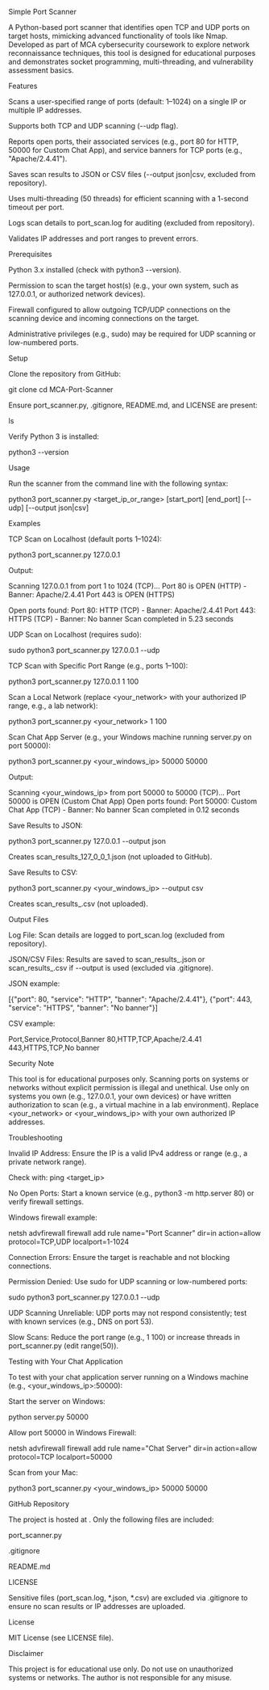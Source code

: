 Simple Port Scanner

A Python-based port scanner that identifies open TCP and UDP ports on target hosts, mimicking advanced functionality of tools like Nmap. Developed as part of MCA cybersecurity coursework to explore network reconnaissance techniques, this tool is designed for educational purposes and demonstrates socket programming, multi-threading, and vulnerability assessment basics.

Features





Scans a user-specified range of ports (default: 1–1024) on a single IP or multiple IP addresses.



Supports both TCP and UDP scanning (--udp flag).



Reports open ports, their associated services (e.g., port 80 for HTTP, 50000 for Custom Chat App), and service banners for TCP ports (e.g., "Apache/2.4.41").



Saves scan results to JSON or CSV files (--output json|csv, excluded from repository).



Uses multi-threading (50 threads) for efficient scanning with a 1-second timeout per port.



Logs scan details to port_scan.log for auditing (excluded from repository).



Validates IP addresses and port ranges to prevent errors.

Prerequisites





Python 3.x installed (check with python3 --version).



Permission to scan the target host(s) (e.g., your own system, such as 127.0.0.1, or authorized network devices).



Firewall configured to allow outgoing TCP/UDP connections on the scanning device and incoming connections on the target.



Administrative privileges (e.g., sudo) may be required for UDP scanning or low-numbered ports.

Setup





Clone the repository from GitHub:

git clone <your-repo-url>
cd MCA-Port-Scanner



Ensure port_scanner.py, .gitignore, README.md, and LICENSE are present:

ls



Verify Python 3 is installed:

python3 --version

Usage

Run the scanner from the command line with the following syntax:

python3 port_scanner.py <target_ip_or_range> [start_port] [end_port] [--udp] [--output json|csv]

Examples





TCP Scan on Localhost (default ports 1–1024):

python3 port_scanner.py 127.0.0.1

Output:

Scanning 127.0.0.1 from port 1 to 1024 (TCP)...
Port 80 is OPEN (HTTP) - Banner: Apache/2.4.41
Port 443 is OPEN (HTTPS)

Open ports found:
Port 80: HTTP (TCP) - Banner: Apache/2.4.41
Port 443: HTTPS (TCP) - Banner: No banner
Scan completed in 5.23 seconds



UDP Scan on Localhost (requires sudo):

sudo python3 port_scanner.py 127.0.0.1 --udp



TCP Scan with Specific Port Range (e.g., ports 1–100):

python3 port_scanner.py 127.0.0.1 1 100



Scan a Local Network (replace <your_network> with your authorized IP range, e.g., a lab network):

python3 port_scanner.py <your_network> 1 100



Scan Chat App Server (e.g., your Windows machine running server.py on port 50000):

python3 port_scanner.py <your_windows_ip> 50000 50000

Output:

Scanning <your_windows_ip> from port 50000 to 50000 (TCP)...
Port 50000 is OPEN (Custom Chat App)
Open ports found:
Port 50000: Custom Chat App (TCP) - Banner: No banner
Scan completed in 0.12 seconds



Save Results to JSON:

python3 port_scanner.py 127.0.0.1 --output json

Creates scan_results_127_0_0_1.json (not uploaded to GitHub).



Save Results to CSV:

python3 port_scanner.py <your_windows_ip> --output csv

Creates scan_results_<ip>.csv (not uploaded).

Output Files





Log File: Scan details are logged to port_scan.log (excluded from repository).



JSON/CSV Files: Results are saved to scan_results_<ip>.json or scan_results_<ip>.csv if --output is used (excluded via .gitignore).





JSON example:

[{"port": 80, "service": "HTTP", "banner": "Apache/2.4.41"}, {"port": 443, "service": "HTTPS", "banner": "No banner"}]



CSV example:

Port,Service,Protocol,Banner
80,HTTP,TCP,Apache/2.4.41
443,HTTPS,TCP,No banner

Security Note

This tool is for educational purposes only. Scanning ports on systems or networks without explicit permission is illegal and unethical. Use only on systems you own (e.g., 127.0.0.1, your own devices) or have written authorization to scan (e.g., a virtual machine in a lab environment). Replace <your_network> or <your_windows_ip> with your own authorized IP addresses.

Troubleshooting





Invalid IP Address: Ensure the IP is a valid IPv4 address or range (e.g., a private network range).





Check with: ping <target_ip>



No Open Ports: Start a known service (e.g., python3 -m http.server 80) or verify firewall settings.





Windows firewall example:

netsh advfirewall firewall add rule name="Port Scanner" dir=in action=allow protocol=TCP,UDP localport=1-1024



Connection Errors: Ensure the target is reachable and not blocking connections.



Permission Denied: Use sudo for UDP scanning or low-numbered ports:

sudo python3 port_scanner.py 127.0.0.1 --udp



UDP Scanning Unreliable: UDP ports may not respond consistently; test with known services (e.g., DNS on port 53).



Slow Scans: Reduce the port range (e.g., 1 100) or increase threads in port_scanner.py (edit range(50)).

Testing with Your Chat Application

To test with your chat application server running on a Windows machine (e.g., <your_windows_ip>:50000):





Start the server on Windows:

python server.py 50000



Allow port 50000 in Windows Firewall:

netsh advfirewall firewall add rule name="Chat Server" dir=in action=allow protocol=TCP localport=50000



Scan from your Mac:

python3 port_scanner.py <your_windows_ip> 50000 50000

GitHub Repository

The project is hosted at <your-repo-url>. Only the following files are included:





port_scanner.py



.gitignore



README.md



LICENSE

Sensitive files (port_scan.log, *.json, *.csv) are excluded via .gitignore to ensure no scan results or IP addresses are uploaded.

License

MIT License (see LICENSE file).

Disclaimer

This project is for educational use only. Do not use on unauthorized systems or networks. The author is not responsible for any misuse.